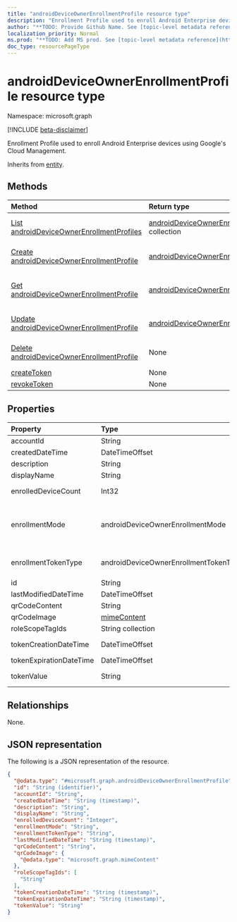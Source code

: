 ```yaml
---
title: "androidDeviceOwnerEnrollmentProfile resource type"
description: "Enrollment Profile used to enroll Android Enterprise devices using Google's Cloud Management."
author: "**TODO: Provide Github Name. See [topic-level metadata reference](https://msgo.azurewebsites.net/add/document/guidelines/metadata.html#topic-level-metadata)**"
localization_priority: Normal
ms.prod: "**TODO: Add MS prod. See [topic-level metadata reference](https://msgo.azurewebsites.net/add/document/guidelines/metadata.html#topic-level-metadata)**"
doc_type: resourcePageType
---
```


# androidDeviceOwnerEnrollmentProfile resource type

Namespace: microsoft.graph

[!INCLUDE [beta-disclaimer](../../includes/beta-disclaimer.md)]

Enrollment Profile used to enroll Android Enterprise devices using Google's Cloud Management.


Inherits from [entity](../resources/entity.md).

## Methods
|Method|Return type|Description|
|:---|:---|:---|
|[List androidDeviceOwnerEnrollmentProfiles](../api/androiddeviceownerenrollmentprofile-list.md)|[androidDeviceOwnerEnrollmentProfile](../resources/androiddeviceownerenrollmentprofile.md) collection|Get a list of the [androidDeviceOwnerEnrollmentProfile](../resources/androiddeviceownerenrollmentprofile.md) objects and their properties.|
|[Create androidDeviceOwnerEnrollmentProfile](../api/androiddeviceownerenrollmentprofile-create.md)|[androidDeviceOwnerEnrollmentProfile](../resources/androiddeviceownerenrollmentprofile.md)|Create a new [androidDeviceOwnerEnrollmentProfile](../resources/androiddeviceownerenrollmentprofile.md) object.|
|[Get androidDeviceOwnerEnrollmentProfile](../api/androiddeviceownerenrollmentprofile-get.md)|[androidDeviceOwnerEnrollmentProfile](../resources/androiddeviceownerenrollmentprofile.md)|Read the properties and relationships of an [androidDeviceOwnerEnrollmentProfile](../resources/androiddeviceownerenrollmentprofile.md) object.|
|[Update androidDeviceOwnerEnrollmentProfile](../api/androiddeviceownerenrollmentprofile-update.md)|[androidDeviceOwnerEnrollmentProfile](../resources/androiddeviceownerenrollmentprofile.md)|Update the properties of an [androidDeviceOwnerEnrollmentProfile](../resources/androiddeviceownerenrollmentprofile.md) object.|
|[Delete androidDeviceOwnerEnrollmentProfile](../api/androiddeviceownerenrollmentprofile-delete.md)|None|Deletes an [androidDeviceOwnerEnrollmentProfile](../resources/androiddeviceownerenrollmentprofile.md) object.|
|[createToken](../api/androiddeviceownerenrollmentprofile-createtoken.md)|None|**TODO: Add Description**|
|[revokeToken](../api/androiddeviceownerenrollmentprofile-revoketoken.md)|None|**TODO: Add Description**|

## Properties
|Property|Type|Description|
|:---|:---|:---|
|accountId|String|Tenant GUID the enrollment profile belongs to.|
|createdDateTime|DateTimeOffset|Date time the enrollment profile was created.|
|description|String|Description for the enrollment profile.|
|displayName|String|Display name for the enrollment profile.|
|enrolledDeviceCount|Int32|Total number of Android devices that have enrolled using this enrollment profile.|
|enrollmentMode|androidDeviceOwnerEnrollmentMode|The enrollment mode of devices that use this enrollment profile. Possible values are: `corporateOwnedDedicatedDevice`, `corporateOwnedFullyManaged`, `corporateOwnedWorkProfile`.|
|enrollmentTokenType|androidDeviceOwnerEnrollmentTokenType|The enrollment token type for an enrollment profile. Possible values are: `default`, `corporateOwnedDedicatedDeviceWithAzureADSharedMode`.|
|id|String|**TODO: Add Description** Inherited from [entity](../resources/entity.md).|
|lastModifiedDateTime|DateTimeOffset|Date time the enrollment profile was last modified.|
|qrCodeContent|String|String used to generate a QR code for the token.|
|qrCodeImage|[mimeContent](../resources/mimecontent.md)|String used to generate a QR code for the token.|
|roleScopeTagIds|String collection|List of Scope Tags for this Entity instance.|
|tokenCreationDateTime|DateTimeOffset|Date time the most recently created token was created.|
|tokenExpirationDateTime|DateTimeOffset|Date time the most recently created token will expire.|
|tokenValue|String|Value of the most recently created token for this enrollment profile.|

## Relationships
None.

## JSON representation
The following is a JSON representation of the resource.
<!-- {
  "blockType": "resource",
  "keyProperty": "id",
  "@odata.type": "microsoft.graph.androidDeviceOwnerEnrollmentProfile",
  "baseType": "microsoft.graph.entity",
  "openType": false
}
-->
``` json
{
  "@odata.type": "#microsoft.graph.androidDeviceOwnerEnrollmentProfile",
  "id": "String (identifier)",
  "accountId": "String",
  "createdDateTime": "String (timestamp)",
  "description": "String",
  "displayName": "String",
  "enrolledDeviceCount": "Integer",
  "enrollmentMode": "String",
  "enrollmentTokenType": "String",
  "lastModifiedDateTime": "String (timestamp)",
  "qrCodeContent": "String",
  "qrCodeImage": {
    "@odata.type": "microsoft.graph.mimeContent"
  },
  "roleScopeTagIds": [
    "String"
  ],
  "tokenCreationDateTime": "String (timestamp)",
  "tokenExpirationDateTime": "String (timestamp)",
  "tokenValue": "String"
}
```

